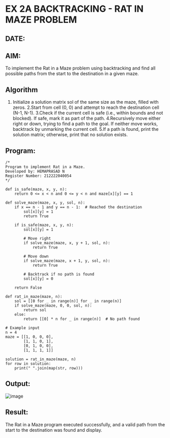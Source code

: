# EX 2A BACKTRACKING - RAT IN MAZE PROBLEM
## DATE:
## AIM:
To implement the Rat in a Maze problem using backtracking and find all possible paths from the start to the destination in a given maze.


## Algorithm
1. Initialize a solution matrix sol of the same size as the maze, filled with zeros.
2.Start from cell (0, 0) and attempt to reach the destination cell (N-1, N-1).
3.Check if the current cell is safe (i.e., within bounds and not blocked). If safe, mark it as part of the path.
4.Recursively move either right or down, trying to find a path to the goal. If neither move works, backtrack by unmarking the current cell.
5.If a path is found, print the solution matrix; otherwise, print that no solution exists.

## Program:
```
/*
Program to implement Rat in a Maze.
Developed by: HEMAPRASAD N
Register Number: 212222040054
*/
```
```
def is_safe(maze, x, y, n):
    return 0 <= x < n and 0 <= y < n and maze[x][y] == 1

def solve_maze(maze, x, y, sol, n):
    if x == n - 1 and y == n - 1:  # Reached the destination
        sol[x][y] = 1
        return True
    
    if is_safe(maze, x, y, n):
        sol[x][y] = 1
        
        # Move right
        if solve_maze(maze, x, y + 1, sol, n):
            return True
        
        # Move down
        if solve_maze(maze, x + 1, y, sol, n):
            return True
        
        # Backtrack if no path is found
        sol[x][y] = 0
    
    return False

def rat_in_maze(maze, n):
    sol = [[0 for _ in range(n)] for _ in range(n)]
    if solve_maze(maze, 0, 0, sol, n):
        return sol
    else:
        return [[0] * n for _ in range(n)]  # No path found

# Example input
n = 4
maze = [[1, 0, 0, 0],
        [1, 1, 0, 1],
        [0, 1, 0, 0],
        [1, 1, 1, 1]]

solution = rat_in_maze(maze, n)
for row in solution:
    print(" ".join(map(str, row)))
```

## Output:
![image](https://github.com/user-attachments/assets/f2a6a8c9-1ca0-4587-81b1-bc5ffb244244)



## Result:
The Rat in a Maze program executed successfully, and a valid path from the start to the destination was found and display.
